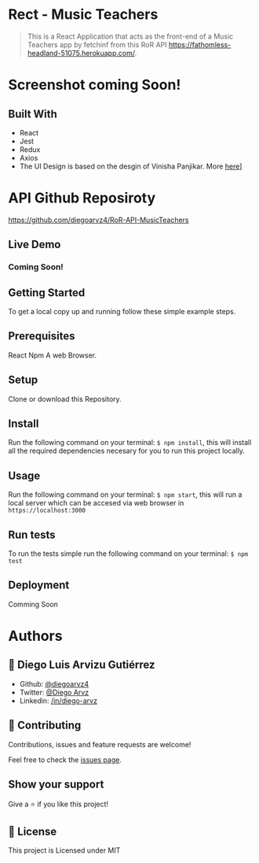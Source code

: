# Rect - Music Teachers

> This is a React Application that acts as the front-end of a Music Teachers app by fetchinf from this RoR API https://fathomless-headland-51075.herokuapp.com/.

# Screenshot coming Soon!

## Built With

- React
- Jest
- Redux
- Axios
- The UI Design is based on the desgin of Vinisha Panjikar. More [here](https://www.behance.net/gallery/77208667/MediCo-Medical-mobile-app-UIUX-design?tracking_source=search%7Cmobile%20app)]  

# API Github Reposiroty

https://github.com/diegoarvz4/RoR-API-MusicTeachers

## Live Demo

 ### Coming Soon!


## Getting Started

To get a local copy up and running follow these simple example steps.

## Prerequisites
  React
  Npm
  A web Browser. 

## Setup
  Clone or download this Repository.

## Install
  Run the following command on your terminal: `$ npm install`, this will install all the required dependencies necesary for you to run this project locally.

## Usage
  Run the following command on your terminal: `$ npm start`, this will run a local server which can be accesed via web browser in `https://localhost:3000`

## Run tests
  To run the tests simple run the following command on your terminal: `$ npm test`
## Deployment
  Comming Soon


# Authors

## 👤 **Diego Luis Arvizu Gutiérrez**

- Github: [@diegoarvz4](https://github.com/diegoarvz4)
- Twitter: [@Diego Arvz](https://twitter.com/Darvizu_gutier)
- Linkedin: [/in/diego-arvz](https://linkedin.com/linkedinhandle)

## 🤝 Contributing

Contributions, issues and feature requests are welcome!

Feel free to check the [issues page](issues/).

## Show your support

Give a ⭐️ if you like this project!

## 📝 License

This project is Licensed under MIT
